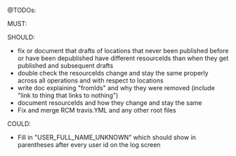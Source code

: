 @TODOs:

MUST:

SHOULD:
- fix or document that drafts of locations that never been published before or have been depublished have different resourceIds than when they get published and subsequent drafts
- double check the resourceIds change and stay the same properly across all operations and with respect to locations
- write doc explaining "fromIds" and why they were removed (include "link to thing that links to nothing") 
- document resourceIds and how they change and stay the same
- Fix and merge RCM travis.YML and any other root files

COULD:
- Fill in "USER_FULL_NAME_UNKNOWN" which should show in parentheses after every user id on the log screen
